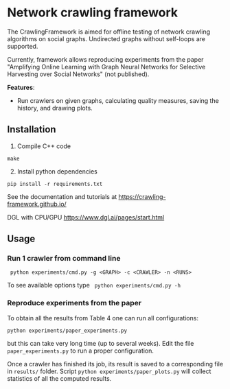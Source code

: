 # Network crawling framework

The CrawlingFramework is aimed for offline testing of network crawling algorithms on social graphs. 
Undirected graphs without self-loops are supported.

Currently, framework allows reproducing experiments from the paper "Amplifying Online Learning with 
Graph Neural Networks for Selective Harvesting over Social Networks" (not published).

**Features**:
* Run crawlers on given graphs, calculating quality measures, saving the history, and drawing 
plots.

## Installation

1. Compile C++ code
```
make
```

2. Install python dependencies
```
pip install -r requirements.txt
```

See the documentation and tutorials at https://crawling-framework.github.io/

DGL with CPU/GPU https://www.dgl.ai/pages/start.html

## Usage

### Run 1 crawler from command line

``` python experiments/cmd.py -g <GRAPH> -c <CRAWLER> -n <RUNS>```

To see available options type ` python experiments/cmd.py -h`

### Reproduce experiments from the paper

To obtain all the results from Table 4 one can run all configurations:

```python experiments/paper_experiments.py```

but this can take very long time (up to several weeks).
Edit the file `paper_experiments.py` to run a proper configuration.

Once a crawler has finished its job, its result is saved to a corresponding file in `results/` folder.
Script `python experiments/paper_plots.py` will collect statistics of all the computed results.
